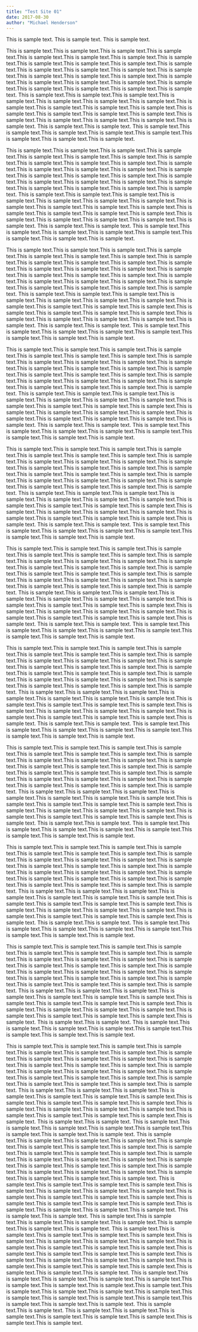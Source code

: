 ```yaml
---
title: "Test Site 01"
date: 2017-08-30
author: "Michael Henderson"
---
```


This is sample text. This is sample text. This is sample text.

This is sample text.This is sample text.This is sample text.This is sample text.This is sample text.This is sample text.This is sample text.This is sample text.This is sample text.This is sample text.This is sample text.This is sample text.This is sample text.This is sample text.This is sample text.This is sample text.This is sample text.This is sample text.This is sample text.This is sample text.This is sample text.This is sample text.This is sample text.This is sample text.This is sample text.This is sample text.This is sample text.This is sample text.
This is sample text.This is sample text.This is sample text.This is sample text.This is sample text.This is sample text.This is sample text.This is sample text.This is sample text.This is sample text.This is sample text.This is sample text.This is sample text.This is sample text.This is sample text.This is sample text.This is sample text.This is sample text.This is sample text.This is sample text.
This is sample text.This is sample text.
This is sample text.This is sample text.This is sample text.This is sample text.This is sample text.This is sample text.This is sample text.This is sample text.


This is sample text.This is sample text.This is sample text.This is sample text.This is sample text.This is sample text.This is sample text.This is sample text.This is sample text.This is sample text.This is sample text.This is sample text.This is sample text.This is sample text.This is sample text.This is sample text.This is sample text.This is sample text.This is sample text.This is sample text.This is sample text.This is sample text.This is sample text.This is sample text.This is sample text.This is sample text.This is sample text.This is sample text.
This is sample text.This is sample text.This is sample text.This is sample text.This is sample text.This is sample text.This is sample text.This is sample text.This is sample text.This is sample text.This is sample text.This is sample text.This is sample text.This is sample text.This is sample text.This is sample text.This is sample text.This is sample text.This is sample text.This is sample text.
This is sample text.This is sample text.
This is sample text.This is sample text.This is sample text.This is sample text.This is sample text.This is sample text.This is sample text.This is sample text.

This is sample text.This is sample text.This is sample text.This is sample text.This is sample text.This is sample text.This is sample text.This is sample text.This is sample text.This is sample text.This is sample text.This is sample text.This is sample text.This is sample text.This is sample text.This is sample text.This is sample text.This is sample text.This is sample text.This is sample text.This is sample text.This is sample text.This is sample text.This is sample text.This is sample text.This is sample text.This is sample text.This is sample text.
This is sample text.This is sample text.This is sample text.This is sample text.This is sample text.This is sample text.This is sample text.This is sample text.This is sample text.This is sample text.This is sample text.This is sample text.This is sample text.This is sample text.This is sample text.This is sample text.This is sample text.This is sample text.This is sample text.This is sample text.
This is sample text.This is sample text.
This is sample text.This is sample text.This is sample text.This is sample text.This is sample text.This is sample text.This is sample text.This is sample text.


This is sample text.This is sample text.This is sample text.This is sample text.This is sample text.This is sample text.This is sample text.This is sample text.This is sample text.This is sample text.This is sample text.This is sample text.This is sample text.This is sample text.This is sample text.This is sample text.This is sample text.This is sample text.This is sample text.This is sample text.This is sample text.This is sample text.This is sample text.This is sample text.This is sample text.This is sample text.This is sample text.This is sample text.
This is sample text.This is sample text.This is sample text.This is sample text.This is sample text.This is sample text.This is sample text.This is sample text.This is sample text.This is sample text.This is sample text.This is sample text.This is sample text.This is sample text.This is sample text.This is sample text.This is sample text.This is sample text.This is sample text.This is sample text.
This is sample text.This is sample text.
This is sample text.This is sample text.This is sample text.This is sample text.This is sample text.This is sample text.This is sample text.This is sample text.

This is sample text.This is sample text.This is sample text.This is sample text.This is sample text.This is sample text.This is sample text.This is sample text.This is sample text.This is sample text.This is sample text.This is sample text.This is sample text.This is sample text.This is sample text.This is sample text.This is sample text.This is sample text.This is sample text.This is sample text.This is sample text.This is sample text.This is sample text.This is sample text.This is sample text.This is sample text.This is sample text.This is sample text.
This is sample text.This is sample text.This is sample text.This is sample text.This is sample text.This is sample text.This is sample text.This is sample text.This is sample text.This is sample text.This is sample text.This is sample text.This is sample text.This is sample text.This is sample text.This is sample text.This is sample text.This is sample text.This is sample text.This is sample text.
This is sample text.This is sample text.
This is sample text.This is sample text.This is sample text.This is sample text.This is sample text.This is sample text.This is sample text.This is sample text.

This is sample text.This is sample text.This is sample text.This is sample text.This is sample text.This is sample text.This is sample text.This is sample text.This is sample text.This is sample text.This is sample text.This is sample text.This is sample text.This is sample text.This is sample text.This is sample text.This is sample text.This is sample text.This is sample text.This is sample text.This is sample text.This is sample text.This is sample text.This is sample text.This is sample text.This is sample text.This is sample text.This is sample text.
This is sample text.This is sample text.This is sample text.This is sample text.This is sample text.This is sample text.This is sample text.This is sample text.This is sample text.This is sample text.This is sample text.This is sample text.This is sample text.This is sample text.This is sample text.This is sample text.This is sample text.This is sample text.This is sample text.This is sample text.
This is sample text.This is sample text.
This is sample text.This is sample text.This is sample text.This is sample text.This is sample text.This is sample text.This is sample text.This is sample text.


This is sample text.This is sample text.This is sample text.This is sample text.This is sample text.This is sample text.This is sample text.This is sample text.This is sample text.This is sample text.This is sample text.This is sample text.This is sample text.This is sample text.This is sample text.This is sample text.This is sample text.This is sample text.This is sample text.This is sample text.This is sample text.This is sample text.This is sample text.This is sample text.This is sample text.This is sample text.This is sample text.This is sample text.
This is sample text.This is sample text.This is sample text.This is sample text.This is sample text.This is sample text.This is sample text.This is sample text.This is sample text.This is sample text.This is sample text.This is sample text.This is sample text.This is sample text.This is sample text.This is sample text.This is sample text.This is sample text.This is sample text.This is sample text.
This is sample text.This is sample text.
This is sample text.This is sample text.This is sample text.This is sample text.This is sample text.This is sample text.This is sample text.This is sample text.


This is sample text.This is sample text.This is sample text.This is sample text.This is sample text.This is sample text.This is sample text.This is sample text.This is sample text.This is sample text.This is sample text.This is sample text.This is sample text.This is sample text.This is sample text.This is sample text.This is sample text.This is sample text.This is sample text.This is sample text.This is sample text.This is sample text.This is sample text.This is sample text.This is sample text.This is sample text.This is sample text.This is sample text.
This is sample text.This is sample text.This is sample text.This is sample text.This is sample text.This is sample text.This is sample text.This is sample text.This is sample text.This is sample text.This is sample text.This is sample text.This is sample text.This is sample text.This is sample text.This is sample text.This is sample text.This is sample text.This is sample text.This is sample text.
This is sample text.This is sample text.
This is sample text.This is sample text.This is sample text.This is sample text.This is sample text.This is sample text.This is sample text.This is sample text.


This is sample text.This is sample text.This is sample text.This is sample text.This is sample text.This is sample text.This is sample text.This is sample text.This is sample text.This is sample text.This is sample text.This is sample text.This is sample text.This is sample text.This is sample text.This is sample text.This is sample text.This is sample text.This is sample text.This is sample text.This is sample text.This is sample text.This is sample text.This is sample text.This is sample text.This is sample text.This is sample text.This is sample text.
This is sample text.This is sample text.This is sample text.This is sample text.This is sample text.This is sample text.This is sample text.This is sample text.This is sample text.This is sample text.This is sample text.This is sample text.This is sample text.This is sample text.This is sample text.This is sample text.This is sample text.This is sample text.This is sample text.This is sample text.
This is sample text.This is sample text.
This is sample text.This is sample text.This is sample text.This is sample text.This is sample text.This is sample text.This is sample text.This is sample text.



This is sample text.This is sample text.This is sample text.This is sample text.This is sample text.This is sample text.This is sample text.This is sample text.This is sample text.This is sample text.This is sample text.This is sample text.This is sample text.This is sample text.This is sample text.This is sample text.This is sample text.This is sample text.This is sample text.This is sample text.This is sample text.This is sample text.This is sample text.This is sample text.This is sample text.This is sample text.This is sample text.This is sample text.
This is sample text.This is sample text.This is sample text.This is sample text.This is sample text.This is sample text.This is sample text.This is sample text.This is sample text.This is sample text.This is sample text.This is sample text.This is sample text.This is sample text.This is sample text.This is sample text.This is sample text.This is sample text.This is sample text.This is sample text.
This is sample text.This is sample text.
This is sample text.This is sample text.This is sample text.This is sample text.This is sample text.This is sample text.This is sample text.This is sample text.

This is sample text.This is sample text.This is sample text.This is sample text.This is sample text.This is sample text.This is sample text.This is sample text.This is sample text.This is sample text.This is sample text.This is sample text.This is sample text.This is sample text.This is sample text.This is sample text.This is sample text.This is sample text.This is sample text.This is sample text.This is sample text.This is sample text.This is sample text.This is sample text.This is sample text.This is sample text.This is sample text.This is sample text.
This is sample text.This is sample text.This is sample text.This is sample text.This is sample text.This is sample text.This is sample text.This is sample text.This is sample text.This is sample text.This is sample text.This is sample text.This is sample text.This is sample text.This is sample text.This is sample text.This is sample text.This is sample text.This is sample text.This is sample text.
This is sample text.This is sample text.
This is sample text.This is sample text.This is sample text.This is sample text.This is sample text.This is sample text.This is sample text.This is sample text.
This is sample text.This is sample text.This is sample text.This is sample text.This is sample text.This is sample text.This is sample text.This is sample text.This is sample text.This is sample text.This is sample text.This is sample text.This is sample text.This is sample text.This is sample text.This is sample text.This is sample text.This is sample text.This is sample text.This is sample text.This is sample text.This is sample text.This is sample text.This is sample text.This is sample text.This is sample text.This is sample text.This is sample text.
This is sample text.This is sample text.This is sample text.This is sample text.This is sample text.This is sample text.This is sample text.This is sample text.This is sample text.This is sample text.This is sample text.This is sample text.This is sample text.This is sample text.This is sample text.This is sample text.This is sample text.This is sample text.This is sample text.This is sample text.
This is sample text.This is sample text.
This is sample text.This is sample text.This is sample text.This is sample text.This is sample text.This is sample text.This is sample text.This is sample text.
This is sample text.This is sample text.This is sample text.This is sample text.This is sample text.This is sample text.This is sample text.This is sample text.This is sample text.This is sample text.This is sample text.This is sample text.This is sample text.This is sample text.This is sample text.This is sample text.This is sample text.This is sample text.This is sample text.This is sample text.This is sample text.This is sample text.This is sample text.This is sample text.This is sample text.This is sample text.This is sample text.This is sample text.
This is sample text.This is sample text.This is sample text.This is sample text.This is sample text.This is sample text.This is sample text.This is sample text.This is sample text.This is sample text.This is sample text.This is sample text.This is sample text.This is sample text.This is sample text.This is sample text.This is sample text.This is sample text.This is sample text.This is sample text.
This is sample text.This is sample text.
This is sample text.This is sample text.This is sample text.This is sample text.This is sample text.This is sample text.This is sample text.This is sample text.
